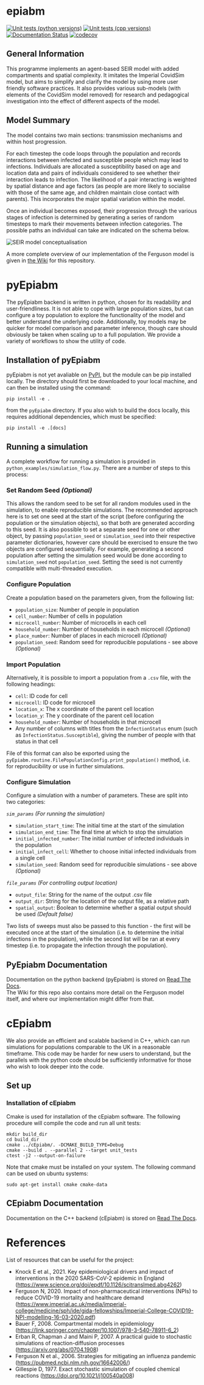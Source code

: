 # epiabm

[![Unit tests (python versions)](https://github.com/SABS-R3-Epidemiology/epiabm/actions/workflows/unit-tests.yml/badge.svg)](https://github.com/SABS-R3-Epidemiology/epiabm/actions/workflows/unit-tests.yml)
[![Unit tests (cpp versions)](https://github.com/SABS-R3-Epidemiology/epiabm/actions/workflows/cpp-unit-tests-ubuntu.yml/badge.svg)](https://github.com/SABS-R3-Epidemiology/epiabm/actions/workflows/cpp-unit-tests-ubuntu.yml)
[![Documentation Status](https://readthedocs.org/projects/epiabm/badge/?version=latest)](https://epiabm.readthedocs.io/en/latest/?badge=latest)
[![codecov](https://codecov.io/gh/SABS-R3-Epidemiology/epiabm/branch/main/graph/badge.svg?token=VN4CJ0HT06)](https://codecov.io/gh/SABS-R3-Epidemiology/epiabm)

## General Information

This programme implements an agent-based SEIR model with added compartments and spatial complexity. It imitates the Imperial CovidSim model, but aims to simplify and clarify the model by using more user friendly software practices. It also provides various sub-models (with elements of the CovidSim model removed) for research and pedagogical investigation into the effect of different aspects of the model.

## Model Summary

The model contains two main sections: transmission mechanisms and within host progression.

For each timestep the code loops through the population and records interactions between infected and susceptible people which may lead to infections. Individuals are allocated a susceptibility based on age and location data and pairs of individuals considered to see whether their interaction leads to infection. The likelihood of a pair interacting is weighted by spatial distance and age factors (as people are more likely to socialise with those of the same age, and children maintain close contact with parents). This incorporates the major spatial variation within the model.

Once an individual becomes exposed, their progression through the various stages of infection is determined by generating a series of random timesteps to mark their movements between infection categories. The possible paths an individual can take are indicated on the schema below.

![SEIR model conceptualisation](./images/diagram_covid_transition.jpg)

A more complete overview of our implementation of the Ferguson model is given in [the Wiki](https://github.com/SABS-R3-Epidemiology/epiabm/wiki/Overview-of-the-Ferguson-Model) for this repository.

# pyEpiabm

The pyEpiabm backend is written in python, chosen for its readability and user-friendliness. It is not able to cope with large population sizes, but can configure a toy population to explore the functionality of the model and better understand the underlying code. Additionally, toy models may be quicker for model comparison and parameter inference, though care should obviously be taken when scaling up to a full population. We provide a variety of workflows to show the utility of code.

## Installation of pyEpiabm

pyEpiabm is not yet avaliable on [PyPI](https://pypi.org/), but the module can be pip installed locally. The directory should first be downloaded to your local machine, and can then be installed using the command:

```console
pip install -e .
```

from the `pyEpiabm` directory. If you also wish to build the docs locally, this requires additional dependencies, which must be specified:

```console
pip install -e .[docs]
```

## Running a simulation

A complete workflow for running a simulation is provided in `python_examples/simulation_flow.py`. There are a number of steps to this process:

### Set Random Seed _(Optional)_

This allows the random seed to be set for all random modules used in the simulation, to enable reproducible simulations. The recommended approach here is to set one seed at the start of the script (before configuring the population or the simulation objects), so that both are generated according to this seed. It is also possible to set a separate seed for one or other object, by passing `population_seed` or `simulation_seed` into their respective parameter dictionaries, however care should be exercised to ensure the two objects are configured sequentially. For example, generating a second population after setting the simulation seed would be done according to `simulation_seed` not `population_seed`. Setting the seed is not currently compatible with multi-threaded execution.

### Configure Population

Create a population based on the parameters given, from the following list:

* `population_size`: Number of people in population
* `cell_number`: Number of cells in population
* `microcell_number`: Number of microcells in each cell
* `household_number`: Number of households in each microcell _(Optional)_
* `place_number`: Number of places in each microcell _(Optional)_
* `population_seed`: Random seed for reproducible populations - see above _(Optional)_

### Import Population

Alternatively, it is possible to import a population from a `.csv` file, with the following headings:

* `cell`: ID code for cell
* `microcell`: ID code for microcell
* `location_x`: The x coordinate of the parent cell location
* `location_y`: The y coordinate of the parent cell location
* `household_number`: Number of households in that microcell
* Any number of columns with titles from the `InfectionStatus`
    enum (such as `InfectionStatus.Susceptible`), giving the
    number of people with that status in that cell

File of this format can also be exported using the `pyEpiabm.routine.FilePopulationConfig.print_population()` method, i.e. for reproducibility or use in further simulations.

### Configure Simulation

Configure a simulation with a number of parameters. These are split into two categories:

*`sim_params`* _(For running the simulation)_
* `simulation_start_time`: The initial time at the start of the simulation
* `simulation_end_time`: The final time at which to stop the simulation
* `initial_infected_number`: The initial number of infected individuals in the population
* `initial_infect_cell`: Whether to choose initial infected individuals from a single cell
* `simulation_seed`:  Random seed for reproducible simulations - see above _(Optional)_

*`file_params`* _(For controlling output location)_
* `output_file`: String for the name of the output .csv file
* `output_dir`: String for the location of the output file, as a relative path
* `spatial_output`: Boolean to determine whether a spatial output should be used _(Default false)_

Two lists of sweeps must also be passed to this function - the first will be executed once at the start of the simulation (i.e. to determine the initial infections in the population), while the second list will be ran at every timestep (i.e. to propagate the infection through the population).

## PyEpiabm Documentation

Documentation on the python backend (pyEpiabm) is stored on [Read The Docs](https://epiabm.readthedocs.io/en/latest/).  
The Wiki for this repo also contains more detail on the Ferguson model itself, and where our implementation might differ from that.

# cEpiabm

We also provide an efficient and scalable backend in C++, which can run simulations for populations comparable to the UK in a reasonable timeframe. This code may be harder for new users to understand, but the parallels with the python code should be sufficiently informative for those who wish to look deeper into the code.

## Set up

### Installation of cEpiabm

Cmake is used for installation of the cEpiabm software. The following procedure will compile the code and run all unit tests:

```console
mkdir build_dir
cd build_dir
cmake ../cEpiabm/. -DCMAKE_BUILD_TYPE=Debug
cmake --build . --parallel 2 --target unit_tests
ctest -j2 --output-on-failure
```

Note that cmake must be installed on your system. The following command can be used on ubuntu systems:

```console
sudo apt-get install cmake cmake-data
```

## CEpiabm Documentation

Documentation on the C++ backend (cEpiabm) is stored on [Read The Docs](https://cepiabm.readthedocs.io/en/latest/).

# References

List of resources that can be useful for the project:

* Knock E et al., 2021. Key epidemiological drivers and impact of interventions in the 2020 SARS-CoV-2 epidemic in England (https://www.science.org/doi/epdf/10.1126/scitranslmed.abg4262)
* Ferguson N, 2020. Impact  of  non-pharmaceutical  interventions (NPIs) to reduce COVID-19 mortality and healthcare demand (https://www.imperial.ac.uk/media/imperial-college/medicine/sph/ide/gida-fellowships/Imperial-College-COVID19-NPI-modelling-16-03-2020.pdf)
* Bauer F, 2008. Compartmental models in epidemiology (https://link.springer.com/chapter/10.1007/978-3-540-78911-6_2)
* Erban R, Chapman J and Maini P, 2007. A practical guide to stochastic simulations of reaction-diffusion processes (https://arxiv.org/abs/0704.1908)
* Ferguson N et al., 2006. Strategies for mitigating an influenza pandemic (https://pubmed.ncbi.nlm.nih.gov/16642006/)
* Gillespie D, 1977. Exact stochastic simulation of coupled chemical reactions (https://doi.org/10.1021/j100540a008)
